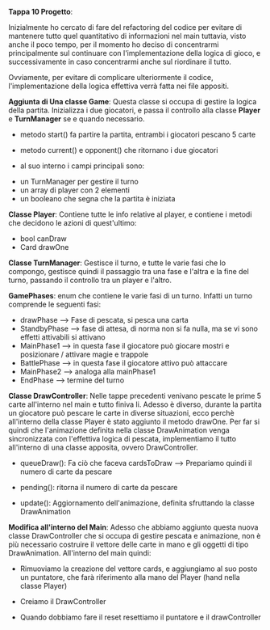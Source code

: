 **Tappa 10 Progetto**:

Inizialmente ho cercato di fare del refactoring del codice per evitare di mantenere tutto quel quantitativo di informazioni nel main tuttavia, visto anche il poco tempo, per il momento ho deciso di concentrarmi principalmente sul continuare con l'implementazione della logica di gioco, e successivamente in caso concentrarmi anche sul riordinare il tutto.

Ovviamente, per evitare di complicare ulteriormente il codice, l'implementazione della logica effettiva verrà fatta nei file appositi.

**Aggiunta di Una classe Game**: Questa classe si occupa di gestire la logica della partita. Inizializza i due giocatori, e passa il controllo alla classe **Player** e **TurnManager** se e quando necessario.
- metodo start() fa partire la partita, entrambi i giocatori pescano 5 carte
- metodo current() e opponent() che ritornano i due giocatori

- al suo interno i campi principali sono:
 * un TurnManager per gestire il turno
 * un array di player con 2 elementi 
 * un booleano che segna che la partita è iniziata
 
**Classe Player**: Contiene tutte le info relative al player, e contiene i metodi che decidono le azioni di quest'ultimo:
- bool canDraw
- Card drawOne

**Classe TurnManager**: Gestisce il turno, e tutte le varie fasi che lo compongo, gestisce quindi il passaggio tra una fase e l'altra e la fine del turno, passando il controllo tra un player e l'altro.

**GamePhases**: enum che contiene le varie fasi di un turno. Infatti un turno comprende le seguenti fasi:
- drawPhase --> Fase di pescata, si pesca una carta
- StandbyPhase --> fase di attesa, di norma non si fa nulla, ma se vi sono effetti attivabili si attivano
- MainPhase1 --> in questa fase il giocatore può giocare mostri e posizionare / attivare magie e trappole
- BattlePhase --> in questa fase il giocatore attivo può attaccare 
- MainPhase2 --> analoga alla mainPhase1 
- EndPhase --> termine del turno

**Classe DrawController**: Nelle tappe precedenti venivano pescate le prime 5 carte all'interno nel main e tutto finiva li. Adesso è diverso, durante la partita un giocatore può pescare le carte in diverse situazioni, ecco perchè all'interno della classe Player è stato aggiunto il metodo drawOne.
Per far si quindi che l'animazione definita nella classe DrawAnimation venga sincronizzata con l'effettiva logica di pescata, implementiamo il tutto all'interno di una classe apposita, ovvero DrawController.

- queueDraw(): Fa ciò che faceva cardsToDraw --> Prepariamo quindi il numero di carte da pescare
- pending(): ritorna il numero di carte da pescare

- update(): Aggiornamento dell'animazione, definita sfruttando la classe DrawAnimation 

**Modifica all'interno del Main**:
Adesso che abbiamo aggiunto questa nuova classe DrawController che si occupa di gestire pescata e animazione, non è più necessario costruire il vettore delle carte in mano e gli oggetti di tipo DrawAnimation.
All'interno del main quindi:

- Rimuoviamo la creazione del vettore cards, e aggiungiamo al suo posto un puntatore, che farà riferimento alla mano del Player (hand nella classe Player)

- Creiamo il DrawController

- Quando dobbiamo fare il reset resettiamo il puntatore e il drawController





